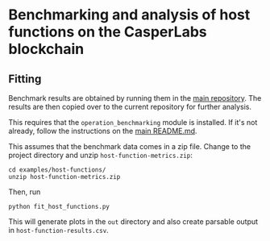 # Benchmarking and analysis of host functions on the CasperLabs blockchain

## Fitting

Benchmark results are obtained by running them in the [main repository](https://github.com/CasperLabs/CasperLabs/tree/d07ba181503b03f80c4c4f37270dbc35b84b1e2c/execution-engine/engine-tests/src/profiling#host-function-metrics). The results are then copied over to the current repository for further analysis.

This requires that the `operation_benchmarking` module is installed. If it's not already, follow the instructions on the [main README.md](../../README.md).

This assumes that the benchmark data comes in a zip file. Change to the project directory and unzip `host-function-metrics.zip`:

```
cd examples/host-functions/
unzip host-function-metrics.zip
```

Then, run

```
python fit_host_functions.py
```

This will generate plots in the `out` directory and also create parsable output in `host-function-results.csv`.
